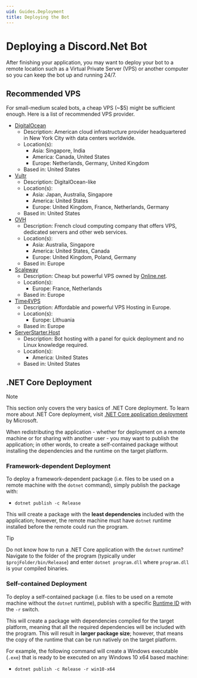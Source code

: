```yaml
---
uid: Guides.Deployment
title: Deploying the Bot
---
```


# Deploying a Discord.Net Bot

After finishing your application, you may want to deploy your bot to a
remote location such as a Virtual Private Server (VPS) or another
computer so you can keep the bot up and running 24/7.

## Recommended VPS

For small-medium scaled bots, a cheap VPS (~$5) might be sufficient
enough. Here is a list of recommended VPS provider.

* [DigitalOcean](https://www.digitalocean.com/)
  * Description: American cloud infrastructure provider headquartered
    in New York City with data centers worldwide.
  * Location(s):
    * Asia: Singapore, India
    * America: Canada, United States
    * Europe: Netherlands, Germany, United Kingdom
  * Based in: United States
* [Vultr](https://www.vultr.com/)
  * Description: DigitalOcean-like
  * Location(s):
    * Asia: Japan, Australia, Singapore
    * America: United States
    * Europe: United Kingdom, France, Netherlands, Germany
  * Based in: United States
* [OVH](https://www.ovh.com/)
  * Description: French cloud computing company that offers VPS,
    dedicated servers and other web services.
  * Location(s):
    * Asia: Australia, Singapore
    * America: United States, Canada
    * Europe: United Kingdom, Poland, Germany
  * Based in: Europe
* [Scaleway](https://www.scaleway.com/)
  * Description: Cheap but powerful VPS owned by [Online.net](https://online.net/).
  * Location(s):
    * Europe: France, Netherlands
  * Based in: Europe
* [Time4VPS](https://www.time4vps.eu/)
  * Description: Affordable and powerful VPS Hosting in Europe.
  * Location(s):
    * Europe: Lithuania
  * Based in: Europe
* [ServerStarter.Host](https://serverstarter.host/clients/store/discord-bots)
  * Description: Bot hosting with a panel for quick deployment and
  no Linux knowledge required.
  * Location(s):
    * America: United States
  * Based in: United States

## .NET Core Deployment

> [!NOTE]
> This section only covers the very basics of .NET Core deployment.
> To learn more about .NET Core deployment, 
> visit [.NET Core application deployment] by Microsoft.

When redistributing the application - whether for deployment on a
remote machine or for sharing with another user - you may want to
publish the application; in other words, to create a
self-contained package without installing the dependencies
and the runtime on the target platform.

### Framework-dependent Deployment

To deploy a framework-dependent package (i.e. files to be used on a
remote machine with the `dotnet` command), simply publish
the package with:

* `dotnet publish -c Release`

This will create a package with the **least dependencies**
included with the application; however, the remote machine
must have `dotnet` runtime installed before the remote could run the
program.

> [!TIP]
> Do not know how to run a .NET Core application with 
> the `dotnet` runtime? Navigate to the folder of the program 
> (typically under `$projFolder/bin/Release`) and 
> enter `dotnet program.dll` where `program.dll` is your compiled
> binaries.

### Self-contained Deployment

To deploy a self-contained package (i.e. files to be used on a remote
machine without the `dotnet` runtime), publish with a specific
[Runtime ID] with the `-r` switch.

This will create a package with dependencies compiled for the target
platform, meaning that all the required dependencies will be included
with the program. This will result in **larger package size**; 
however, that means the copy of the runtime that can be run
natively on the target platform.

For example, the following command will create a Windows 
executable (`.exe`) that is ready to be executed on any
Windows 10 x64 based machine:

* `dotnet publish -c Release -r win10-x64`

[.NET Core application deployment]: https://docs.microsoft.com/en-us/dotnet/core/deploying/
[Runtime ID]: https://docs.microsoft.com/en-us/dotnet/core/rid-catalog
